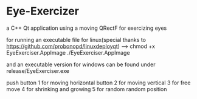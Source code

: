 # Eye-Exercizer

a C++ Qt application using a moving QRectF for exercizing eyes



for running an executable file for linux(special thanks to https://github.com/probonopd/linuxdeployqt) --> chmod +x EyeExerciser.AppImage 
	       ./EyeExerciser.AppImage 
					

and an executable version for windows can be found under release/EyeExerciser.exe

push button 1 for moving horizontal
     button 2 for moving vertical
	    3 for free move
	    4 for shrinking and growing
	    5 for random random position
